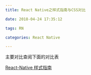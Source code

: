 ```yaml
---
title: React Native之样式指南与CSS对比

date: 2018-04-24 17:35:12

tags: RN

categories: React Native

---
```



主要对比查阅下面的对比表

[React-Native 样式指南](https://shenbao.github.io/ishehui/html/RN%20基础/React%20Native%20样式表指南.html)


